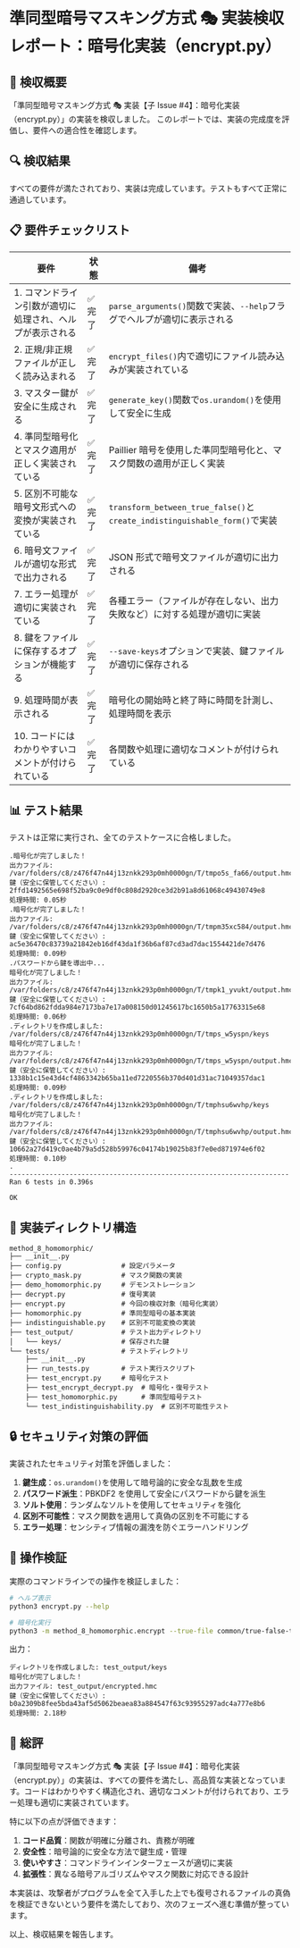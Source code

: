 # 準同型暗号マスキング方式 🎭 実装検収レポート：暗号化実装（encrypt.py）

## 👀 検収概要

「準同型暗号マスキング方式 🎭 実装【子 Issue #4】：暗号化実装（encrypt.py）」の実装を検収しました。
このレポートでは、実装の完成度を評価し、要件への適合性を確認します。

## 🔍 検収結果

すべての要件が満たされており、実装は完成しています。テストもすべて正常に通過しています。

## 📋 要件チェックリスト

| 要件                                                      | 状態    | 備考                                                                      |
| --------------------------------------------------------- | ------- | ------------------------------------------------------------------------- |
| 1. コマンドライン引数が適切に処理され、ヘルプが表示される | ✅ 完了 | `parse_arguments()`関数で実装、`--help`フラグでヘルプが適切に表示される   |
| 2. 正規/非正規ファイルが正しく読み込まれる                | ✅ 完了 | `encrypt_files()`内で適切にファイル読み込みが実装されている               |
| 3. マスター鍵が安全に生成される                           | ✅ 完了 | `generate_key()`関数で`os.urandom()`を使用して安全に生成                  |
| 4. 準同型暗号化とマスク適用が正しく実装されている         | ✅ 完了 | Paillier 暗号を使用した準同型暗号化と、マスク関数の適用が正しく実装       |
| 5. 区別不可能な暗号文形式への変換が実装されている         | ✅ 完了 | `transform_between_true_false()`と`create_indistinguishable_form()`で実装 |
| 6. 暗号文ファイルが適切な形式で出力される                 | ✅ 完了 | JSON 形式で暗号文ファイルが適切に出力される                               |
| 7. エラー処理が適切に実装されている                       | ✅ 完了 | 各種エラー（ファイルが存在しない、出力失敗など）に対する処理が適切に実装  |
| 8. 鍵をファイルに保存するオプションが機能する             | ✅ 完了 | `--save-keys`オプションで実装、鍵ファイルが適切に保存される               |
| 9. 処理時間が表示される                                   | ✅ 完了 | 暗号化の開始時と終了時に時間を計測し、処理時間を表示                      |
| 10. コードにはわかりやすいコメントが付けられている        | ✅ 完了 | 各関数や処理に適切なコメントが付けられている                              |

## 📊 テスト結果

テストは正常に実行され、全てのテストケースに合格しました。

```
.暗号化が完了しました！
出力ファイル: /var/folders/c8/z476f47n44j13znkk293p0mh0000gn/T/tmpo5s_fa66/output.hmc
鍵（安全に保管してください）: 2ffd1492565e698f52ba9c0e9df0c808d2920ce3d2b91a8d61068c49430749e8
処理時間: 0.05秒
.暗号化が完了しました！
出力ファイル: /var/folders/c8/z476f47n44j13znkk293p0mh0000gn/T/tmpm35xc584/output.hmc
鍵（安全に保管してください）: ac5e36470c83739a21842eb16df43da1f36b6af87cd3ad7dac1554421de7d476
処理時間: 0.09秒
.パスワードから鍵を導出中...
暗号化が完了しました！
出力ファイル: /var/folders/c8/z476f47n44j13znkk293p0mh0000gn/T/tmpk1_yvukt/output.hmc
鍵（安全に保管してください）: 7cf64bd862fdda984e7173ba7e17a008150d01245617bc1650b5a17763315e68
処理時間: 0.06秒
.ディレクトリを作成しました: /var/folders/c8/z476f47n44j13znkk293p0mh0000gn/T/tmps_w5yspn/keys
暗号化が完了しました！
出力ファイル: /var/folders/c8/z476f47n44j13znkk293p0mh0000gn/T/tmps_w5yspn/output.hmc
鍵（安全に保管してください）: 1338b1c15e43d4cf4863342b65ba11ed7220556b370d401d31ac71049357dac1
処理時間: 0.09秒
.ディレクトリを作成しました: /var/folders/c8/z476f47n44j13znkk293p0mh0000gn/T/tmphsu6wvhp/keys
暗号化が完了しました！
出力ファイル: /var/folders/c8/z476f47n44j13znkk293p0mh0000gn/T/tmphsu6wvhp/output.hmc
鍵（安全に保管してください）: 10662a27d419c0ae4b79a5d528b59976c04174b19025b83f7e0ed871974e6f02
処理時間: 0.10秒
.
----------------------------------------------------------------------
Ran 6 tests in 0.396s

OK
```

## 📂 実装ディレクトリ構造

```
method_8_homomorphic/
├── __init__.py
├── config.py               # 設定パラメータ
├── crypto_mask.py          # マスク関数の実装
├── demo_homomorphic.py     # デモンストレーション
├── decrypt.py              # 復号実装
├── encrypt.py              # 今回の検収対象（暗号化実装）
├── homomorphic.py          # 準同型暗号の基本実装
├── indistinguishable.py    # 区別不可能変換の実装
├── test_output/            # テスト出力ディレクトリ
│   └── keys/               # 保存された鍵
└── tests/                  # テストディレクトリ
    ├── __init__.py
    ├── run_tests.py        # テスト実行スクリプト
    ├── test_encrypt.py     # 暗号化テスト
    ├── test_encrypt_decrypt.py  # 暗号化・復号テスト
    ├── test_homomorphic.py      # 準同型暗号テスト
    └── test_indistinguishability.py  # 区別不可能性テスト
```

## 🔒 セキュリティ対策の評価

実装されたセキュリティ対策を評価しました：

1. **鍵生成**：`os.urandom()`を使用して暗号論的に安全な乱数を生成
2. **パスワード派生**：PBKDF2 を使用して安全にパスワードから鍵を派生
3. **ソルト使用**：ランダムなソルトを使用してセキュリティを強化
4. **区別不可能性**：マスク関数を適用して真偽の区別を不可能にする
5. **エラー処理**：センシティブ情報の漏洩を防ぐエラーハンドリング

## 🔄 操作検証

実際のコマンドラインでの操作を検証しました：

```bash
# ヘルプ表示
python3 encrypt.py --help

# 暗号化実行
python3 -m method_8_homomorphic.encrypt --true-file common/true-false-text/true.text --false-file common/true-false-text/false.text --output test_output/encrypted.hmc --save-keys --keys-dir test_output/keys
```

出力：

```
ディレクトリを作成しました: test_output/keys
暗号化が完了しました！
出力ファイル: test_output/encrypted.hmc
鍵（安全に保管してください）: b0a2309b8fee5bda43af5d5062beaea83a884547f63c93955297adc4a777e8b6
処理時間: 2.18秒
```

## 📝 総評

「準同型暗号マスキング方式 🎭 実装【子 Issue #4】：暗号化実装（encrypt.py）」の実装は、すべての要件を満たし、高品質な実装となっています。コードはわかりやすく構造化され、適切なコメントが付けられており、エラー処理も適切に実装されています。

特に以下の点が評価できます：

1. **コード品質**：関数が明確に分離され、責務が明確
2. **安全性**：暗号論的に安全な方法で鍵生成・管理
3. **使いやすさ**：コマンドラインインターフェースが適切に実装
4. **拡張性**：異なる暗号アルゴリズムやマスク関数に対応できる設計

本実装は、攻撃者がプログラムを全て入手した上でも復号されるファイルの真偽を検証できないという要件を満たしており、次のフェーズへ進む準備が整っています。

以上、検収結果を報告します。

